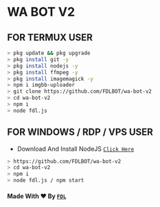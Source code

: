 # WA BOT V2

## FOR TERMUX USER

```bash
> pkg update && pkg upgrade
> pkg install git -y
> pkg install nodejs -y
> pkg install ffmpeg -y
> pkg install imagemagick -y
> npm i imgbb-uploader
> git clone https://github.com/FDLBOT/wa-bot-v2
> cd wa-bot-v2
> npm i
> node fdl.js
```

## FOR WINDOWS / RDP / VPS USER

* Download And Install NodeJS [`Click Here`](https://nodejs.org/en/download)

```bash
> https://github.com/FDLBOT/wa-bot-v2
> cd wa-bot-v2
> npm i
> node fdl.js / npm start
```
#### Made With ❤️ By [`FDL`](https://youtube.com/FDLGANZ)
